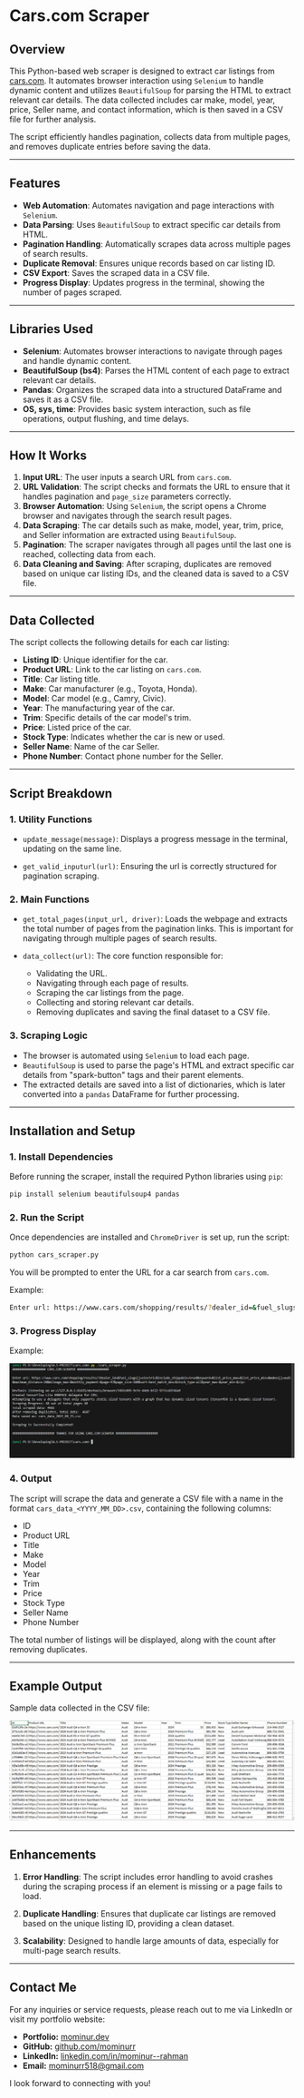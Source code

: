 
# Cars.com Scraper

## Overview

This Python-based web scraper is designed to extract car listings from [cars.com](https://www.cars.com). It automates browser interaction using `Selenium` to handle dynamic content and utilizes `BeautifulSoup` for parsing the HTML to extract relevant car details. The data collected includes car make, model, year, price, Seller name, and contact information, which is then saved in a CSV file for further analysis.

The script efficiently handles pagination, collects data from multiple pages, and removes duplicate entries before saving the data.

---

## Features

- **Web Automation**: Automates navigation and page interactions with `Selenium`.
- **Data Parsing**: Uses `BeautifulSoup` to extract specific car details from HTML.
- **Pagination Handling**: Automatically scrapes data across multiple pages of search results.
- **Duplicate Removal**: Ensures unique records based on car listing ID.
- **CSV Export**: Saves the scraped data in a CSV file.
- **Progress Display**: Updates progress in the terminal, showing the number of pages scraped.

---

## Libraries Used

- **Selenium**: Automates browser interactions to navigate through pages and handle dynamic content.
- **BeautifulSoup (bs4)**: Parses the HTML content of each page to extract relevant car details.
- **Pandas**: Organizes the scraped data into a structured DataFrame and saves it as a CSV file.
- **OS, sys, time**: Provides basic system interaction, such as file operations, output flushing, and time delays.

---

## How It Works

1. **Input URL**: The user inputs a search URL from `cars.com`.
2. **URL Validation**: The script checks and formats the URL to ensure that it handles pagination and `page_size` parameters correctly.
3. **Browser Automation**: Using `Selenium`, the script opens a Chrome browser and navigates through the search result pages.
4. **Data Scraping**: The car details such as make, model, year, trim, price, and Seller information are extracted using `BeautifulSoup`.
5. **Pagination**: The scraper navigates through all pages until the last one is reached, collecting data from each.
6. **Data Cleaning and Saving**: After scraping, duplicates are removed based on unique car listing IDs, and the cleaned data is saved to a CSV file.

---

## Data Collected

The script collects the following details for each car listing:

- **Listing ID**: Unique identifier for the car.
- **Product URL**: Link to the car listing on `cars.com`.
- **Title**: Car listing title.
- **Make**: Car manufacturer (e.g., Toyota, Honda).
- **Model**: Car model (e.g., Camry, Civic).
- **Year**: The manufacturing year of the car.
- **Trim**: Specific details of the car model's trim.
- **Price**: Listed price of the car.
- **Stock Type**: Indicates whether the car is new or used.
- **Seller Name**: Name of the car Seller.
- **Phone Number**: Contact phone number for the Seller.

---

## Script Breakdown

### 1. **Utility Functions**

- `update_message(message)`: Displays a progress message in the terminal, updating on the same line.
  
- `get_valid_inputurl(url)`: Ensuring the url is correctly structured for pagination scraping.

### 2. **Main Functions**

- `get_total_pages(input_url, driver)`: Loads the webpage and extracts the total number of pages from the pagination links. This is important for navigating through multiple pages of search results.
  
- `data_collect(url)`: The core function responsible for:
  - Validating the URL.
  - Navigating through each page of results.
  - Scraping the car listings from the page.
  - Collecting and storing relevant car details.
  - Removing duplicates and saving the final dataset to a CSV file.

### 3. **Scraping Logic**

- The browser is automated using `Selenium` to load each page.
- `BeautifulSoup` is used to parse the page's HTML and extract specific car details from "spark-button" tags and their parent elements.
- The extracted details are saved into a list of dictionaries, which is later converted into a `pandas` DataFrame for further processing.

---

## Installation and Setup

### 1. **Install Dependencies**

Before running the scraper, install the required Python libraries using `pip`:

```bash
pip install selenium beautifulsoup4 pandas
```

### 2. **Run the Script**

Once dependencies are installed and `ChromeDriver` is set up, run the script:

```bash
python cars_scraper.py
```

You will be prompted to enter the URL for a car search from `cars.com`.

Example:

```bash
Enter url: https://www.cars.com/shopping/results/?dealer_id=&fuel_slugs[]=electric&include_shippable=true&keyword=&list_price_max=&list_price_min=&makes[]=audi&maximum_distance=20&mileage_max=&monthly_payment=&page_size=20&sort=best_match_desc&stock_type=all&year_max=&year_min=&zip=
```

### 3. **Progress Display**
Example:

<img src="program_run.png">


### 4. **Output**

The script will scrape the data and generate a CSV file with a name in the format `cars_data_<YYYY_MM_DD>.csv`, containing the following columns:

- ID
- Product URL
- Title
- Make
- Model
- Year
- Trim
- Price
- Stock Type
- Seller Name
- Phone Number

The total number of listings will be displayed, along with the count after removing duplicates.

---

## Example Output

Sample data collected in the CSV file:

<img src="sample_output.png">

---

## Enhancements

1. **Error Handling**: The script includes error handling to avoid crashes during the scraping process if an element is missing or a page fails to load.
  
2. **Duplicate Handling**: Ensures that duplicate car listings are removed based on the unique listing ID, providing a clean dataset.
  
3. **Scalability**: Designed to handle large amounts of data, especially for multi-page search results.

---

## Contact Me

For any inquiries or service requests, please reach out to me via LinkedIn or visit my portfolio website:

- **Portfolio:** [mominur.dev](https://mominur.dev)
- **GitHub:** [github.com/mominurr](https://github.com/mominurr)
- **LinkedIn:** [linkedin.com/in/mominur--rahman](https://www.linkedin.com/in/mominur--rahman/)
- **Email:** mominurr518@gmail.com

I look forward to connecting with you!

